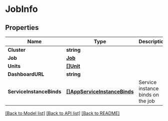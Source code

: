 # JobInfo

## Properties
Name | Type | Description | Notes
------------ | ------------- | ------------- | -------------
**Cluster** | **string** |  | [optional] 
**Job** | [**Job**](Job.md) |  | [optional] 
**Units** | [**[]Unit**](Unit.md) |  | [optional] 
**DashboardURL** | **string** |  | [optional] 
**ServiceInstanceBinds** | [**[]AppServiceInstanceBinds**](App_serviceInstanceBinds.md) | Service instance binds on the job | [optional] 

[[Back to Model list]](../README.md#documentation-for-models) [[Back to API list]](../README.md#documentation-for-api-endpoints) [[Back to README]](../README.md)



